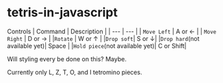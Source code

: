 # tetris-in-javascript

Controls
| Command | Description |
| --- | --- |
| `Move Left` | A or ← |
| `Move Right` | D or → |
|`Rotate` | W or ↑ |
|`Drop soft`| S or ↓|
|`Drop hard`(not available yet)| Space |
|`Hold piece`(not available yet)| C or Shift| 

Will styling every be done on this? Maybe.

Currently only L, Z, T, O, and I tetromino pieces.
